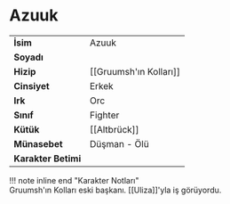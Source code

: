 # Azuuk   
|  |  |  
|---|---|  
| **İsim** | Azuuk |  
| **Soyadı** |  |  
| **Hizip** | [[Gruumsh'ın Kolları]] |  
| **Cinsiyet** | Erkek |  
| **Irk** | Orc |  
| **Sınıf** | Fighter |  
| **Kütük** | [[Altbrück]] |  
| **Münasebet** | Düşman - Ölü |  
| **Karakter Betimi** |  |  
  
  
!!! note inline end "Karakter Notları"  
	Gruumsh'ın Kolları eski başkanı. [[Uliza]]'yla iş görüyordu.  
	  
	  
	